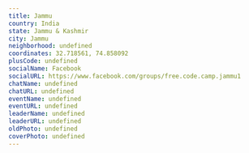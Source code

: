 ```yaml
---
title: Jammu
country: India
state: Jammu & Kashmir
city: Jammu
neighborhood: undefined
coordinates: 32.718561, 74.858092
plusCode: undefined
socialName: Facebook
socialURL: https://www.facebook.com/groups/free.code.camp.jammu1
chatName: undefined
chatURL: undefined
eventName: undefined
eventURL: undefined
leaderName: undefined
leaderURL: undefined
oldPhoto: undefined
coverPhoto: undefined
---
```

